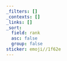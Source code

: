 ```yaml
---
_filters: []
_contexts: []
_links: []
_sort:
  field: rank
  asc: false
  group: false
sticker: emoji//1f62e
---
```

